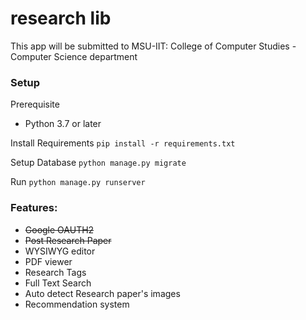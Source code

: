 # research lib
This app will be submitted to MSU-IIT: College of Computer Studies - Computer Science department

### Setup

Prerequisite
 - Python 3.7 or later

Install Requirements
```pip install -r requirements.txt```

Setup Database
```python manage.py migrate```

Run
```python manage.py runserver```

### Features:
- ~~Google OAUTH2~~
- ~~Post Research Paper~~
- WYSIWYG editor
- PDF viewer
- Research Tags
- Full Text Search
- Auto detect Research paper's images
- Recommendation system
